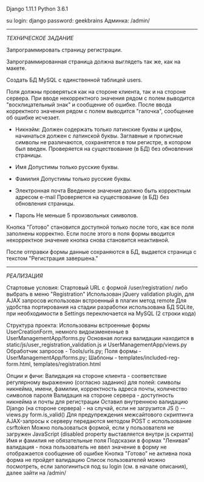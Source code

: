 Django 1.11.1
Python 3.6.1

su login: django
password: geekbrains
Админка: /admin/ 

---
*ТЕХНИЧЕСКОЕ ЗАДАНИЕ*

Запрограммировать страницу регистрации.

Запрограммированная страница должна выглядеть так же, как на макете.

Создать БД MySQL с единственной таблицей users.

Поля должны проверяться как на стороне клиента, так и на стороне сервера.
При вводе некорректного значения рядом с полем выводится "восклицательный знак" и сообщение об ошибке.
После ввода корректного значения рядом с полем выводится "галочка", сообщение об ошибке исчезает.

- Никнэйм:
  Должен содержать только латинские буквы и цифры, начинаться должен с латинской буквы.
  Заглавные и прописные символы не различаются, сохранятется в том регистре, в котором был введен.
  Проверяется на существование (в БД) без обновления страницы.

- Имя
  Допустимы только русские буквы.
 
- Фамилия
  Допустимы только русские буквы.
  
- Электронная почта
  Введенное значение должно быть корректным адресом e-mail
  Проверяется на существование (в БД) без обновления страницы.

- Пароль
  Не меньше 5 произвольных символов.

Кнопка "Готово" становится доступной только после того, как все поля заполнены корректно.
Если после этого в поля формы вводится некорректное значение кнопка снова становится неактивной.

После отправки формы данные сохраняются в БД, выдается страница с текстом "Регистрация завершена."
   
---
*РЕАЛИЗАЦИЯ* 

Стартовые условия: 
    Стартовый URL с формой /user/registration/ либо выбрать в меню "Registration"
    Использован jQuery validation plugin, для AJAX запросов использован встроенный в плагин метод remote
    Для удобства портирования на стадии разработки использована БД SQLite, при необходимости в Settings переключается на MySQL (2 строки кода)

Структура проекта: 
    Использованы встроенные формы UserCreationForm, немного видоизмененные в UserManagementApp/forms.py
    Основная логика валидации находится в static/js/user_registration_validation.js и UserManagementApp/views.py
    Обработчик запросов - Tools/urls.py; Поля формы - UserManagementApp/forms.py; Шаблоны - templates/included-reg-form.html, templates/registration.html

Опции и фичи: 
    Валидация на стороне клиента - соответствие регулярному выражению (согласно заданию) для полей: символы никнейма, имени, фамилии, корректность адреса почты, количество символов пароля
    Валидация на стороне сервера - доступность никнейма и почты для регистрации
    Оставил внутреннюю валидацию Django (на стороне сервера) - на случай, если не загрузится JS () -- views.py form.is_valid()
    Для предупреждения межсайтового скриптинга  AJAX-запросы к серверу передаются методом POST с использование csrftoken 
    Можно пользоваться формой, если у пользователя не загружен JavaScript (disabled property выставляется внутри js скрипта)
    Имя и фамилия не обязательные поля
    Подсказки в формах
    "Ленивая" валидация - пока пользователь не ввел значение в форму не отображается сообщение об ошибке
    Кнопка "Готово" не активна пока форма не пройдет валидацию
    Список пользователей можно посмотреть, если залогиниться под su login (см. в начале описания), далее зайти на /admin/
    
